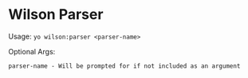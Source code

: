 # Wilson Parser

  Usage:  `yo wilson:parser <parser-name>`

  Optional Args:

    parser-name - Will be prompted for if not included as an argument